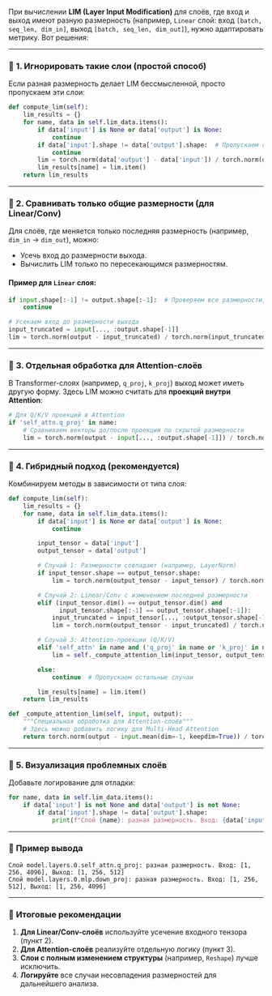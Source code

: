 При вычислении **LIM (Layer Input Modification)** для слоёв, где вход и выход имеют разную размерность (например, `Linear` слой: вход `[batch, seq_len, dim_in]`, выход `[batch, seq_len, dim_out]`), нужно адаптировать метрику. Вот решения:

---

### 🔹 **1. Игнорировать такие слои (простой способ)**
Если разная размерность делает LIM бессмысленной, просто пропускаем эти слои:
```python
def compute_lim(self):
    lim_results = {}
    for name, data in self.lim_data.items():
        if data['input'] is None or data['output'] is None:
            continue
        if data['input'].shape != data['output'].shape:  # Пропускаем слои с разными размерностями
            continue
        lim = torch.norm(data['output'] - data['input']) / torch.norm(data['input'])
        lim_results[name] = lim.item()
    return lim_results
```

---

### 🔹 **2. Сравнивать только общие размерности (для Linear/Conv)**
Для слоёв, где меняется только последняя размерность (например, `dim_in` → `dim_out`), можно:
- Усечь вход до размерности выхода.
- Вычислить LIM только по пересекающимся размерностям.

#### Пример для `Linear` слоя:
```python
if input.shape[:-1] != output.shape[:-1]:  # Проверяем все размерности, кроме последней
    continue

# Усекаем вход до размерности выхода
input_truncated = input[..., :output.shape[-1]]
lim = torch.norm(output - input_truncated) / torch.norm(input_truncated)
```

---

### 🔹 **3. Отдельная обработка для Attention-слоёв**
В Transformer-слоях (например, `q_proj`, `k_proj`) выход может иметь другую форму. Здесь LIM можно считать для **проекций внутри Attention**:
```python
# Для Q/K/V проекций в Attention
if 'self_attn.q_proj' in name:
    # Сравниваем векторы до/после проекции по скрытой размерности
    lim = torch.norm(output - input[..., :output.shape[-1]]) / torch.norm(input[..., :output.shape[-1]])
```

---

### 🔹 **4. Гибридный подход (рекомендуется)**
Комбинируем методы в зависимости от типа слоя:
```python
def compute_lim(self):
    lim_results = {}
    for name, data in self.lim_data.items():
        if data['input'] is None or data['output'] is None:
            continue

        input_tensor = data['input']
        output_tensor = data['output']

        # Случай 1: Размерности совпадают (например, LayerNorm)
        if input_tensor.shape == output_tensor.shape:
            lim = torch.norm(output_tensor - input_tensor) / torch.norm(input_tensor)

        # Случай 2: Linear/Conv с изменением последней размерности
        elif (input_tensor.dim() == output_tensor.dim() and 
              input_tensor.shape[:-1] == output_tensor.shape[:-1]):
            input_truncated = input_tensor[..., :output_tensor.shape[-1]]
            lim = torch.norm(output_tensor - input_truncated) / torch.norm(input_truncated)

        # Случай 3: Attention-проекции (Q/K/V)
        elif 'self_attn' in name and ('q_proj' in name or 'k_proj' in name or 'v_proj' in name):
            lim = self._compute_attention_lim(input_tensor, output_tensor)

        else:
            continue  # Пропускаем остальные случаи

        lim_results[name] = lim.item()
    return lim_results

def _compute_attention_lim(self, input, output):
    """Специальная обработка для Attention-слоёв"""
    # Здесь можно добавить логику для Multi-Head Attention
    return torch.norm(output - input.mean(dim=-1, keepdim=True)) / torch.norm(input)
```

---

### 🔹 **5. Визуализация проблемных слоёв**
Добавьте логирование для отладки:
```python
for name, data in self.lim_data.items():
    if data['input'] is not None and data['output'] is not None:
        if data['input'].shape != data['output'].shape:
            print(f"Слой {name}: разная размерность. Вход: {data['input'].shape}, Выход: {data['output'].shape}")
```

---

### 🔹 **Пример вывода**
```
Слой model.layers.0.self_attn.q_proj: разная размерность. Вход: [1, 256, 4096], Выход: [1, 256, 512]
Слой model.layers.0.mlp.down_proj: разная размерность. Вход: [1, 256, 512], Выход: [1, 256, 4096]
```

---

### 🔹 **Итоговые рекомендации**
1. **Для Linear/Conv-слоёв** используйте усечение входного тензора (пункт 2).  
2. **Для Attention-слоёв** реализуйте отдельную логику (пункт 3).  
3. **Слои с полным изменением структуры** (например, `Reshape`) лучше исключить.  
4. **Логируйте** все случаи несовпадения размерностей для дальнейшего анализа.  
